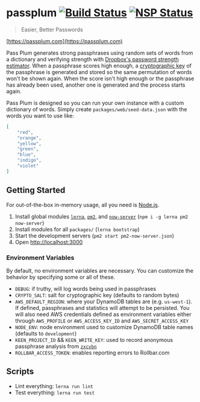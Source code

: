 # passplum [![Build Status](https://travis-ci.org/maxbeatty/passplum.svg)](https://travis-ci.org/maxbeatty/passplum) [![NSP Status](https://nodesecurity.io/orgs/maxbeatty/projects/9a81a166-ba71-405c-967f-9e02d791f241/badge)](https://nodesecurity.io/orgs/maxbeatty/projects/9a81a166-ba71-405c-967f-9e02d791f241)

> Easier, Better Passwords

[https://passplum.com](https://passplum.com)

Pass Plum generates strong passphrases using random sets of words from a dictionary and verifying strength with [Dropbox's password strength estimator](https://github.com/dropbox/zxcvbn). When a passphrase scores high enough, a [cryptographic key](https://en.wikipedia.org/wiki/PBKDF2) of the passphrase is generated and stored so the same permutation of words won't be shown again. When the score isn't high enough or the passphrase has already been used, another one is generated and the process starts again.

Pass Plum is designed so you can run your own instance with a custom dictionary of words. Simply create `packages/web/seed-data.json` with the words you want to use like:

```json
[
    "red",
    "orange",
    "yellow",
    "green",
    "blue",
    "indigo",
    "violet"
]
```

## Getting Started

For out-of-the-box in-memory usage, all you need is [Node.js](https://nodejs.org/en/).

1. Install global modules [`lerna`](https://www.npmjs.com/package/lerna), [`pm2`](https://www.npmjs.com/package/pm2), and [`now-server`](https://www.npmjs.com/package/now-server) (`npm i -g lerna pm2 now-server`)
2. Install modules for all `packages/` (`lerna bootstrap`)
3. Start the development servers (`pm2 start pm2-now-server.json`)
4. Open [http://localhost:3000](http://localhost:3000)

### Environment Variables

By default, no environment variables are necessary. You can customize the behavior by specifying some or all of these.

- `DEBUG`: if truthy, will log words being used in passphrases
- `CRYPTO_SALT`: salt for cryptographic key (defaults to random bytes)
- `AWS_DEFAULT_REGION`: where your DynamoDB tables are (e.g. `us-west-1`). If defined, passphrases and statistics will attempt to be persisted. You will also need AWS credentials defined as environment variables either through `AWS_PROFILE` or `AWS_ACCESS_KEY_ID` and `AWS_SECRET_ACCESS_KEY`
- `NODE_ENV`: node environment used to customize DynamoDB table names (defaults to `development`)
- `KEEN_PROJECT_ID` && `KEEN_WRITE_KEY`: used to record anonymous passphrase analysis from [`zxcvbn`](https://github.com/dropbox/zxcvbn)
- `ROLLBAR_ACCESS_TOKEN`: enables reporting errors to Rollbar.com 

## Scripts

- Lint everything: `lerna run lint`
- Test everything: `lerna run test`